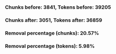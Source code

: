 ### Chunks before: 3841, Tokens before: 39205

### Chunks after: 3051, Tokens after: 36859

### Removal percentage (chunks): 20.57%

### Removal percentage (tokens): 5.98%

